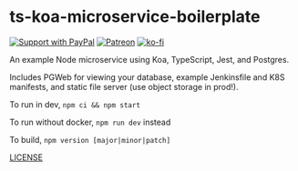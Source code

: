 # ts-koa-microservice-boilerplate

[![Support with PayPal](https://img.shields.io/badge/paypal-donate-yellow.png)](https://paypal.me/zacanger) [![Patreon](https://img.shields.io/badge/patreon-donate-yellow.svg)](https://www.patreon.com/zacanger) [![ko-fi](https://img.shields.io/badge/donate-KoFi-yellow.svg)](https://ko-fi.com/U7U2110VB)

An example Node microservice using Koa, TypeScript, Jest, and Postgres.

Includes PGWeb for viewing your database, example Jenkinsfile and K8S
manifests, and static file server (use object storage in prod!).

To run in dev, `npm ci && npm start`

To run without docker, `npm run dev` instead

To build, `npm version [major|minor|patch]`

[LICENSE](./LICENSE.md)
